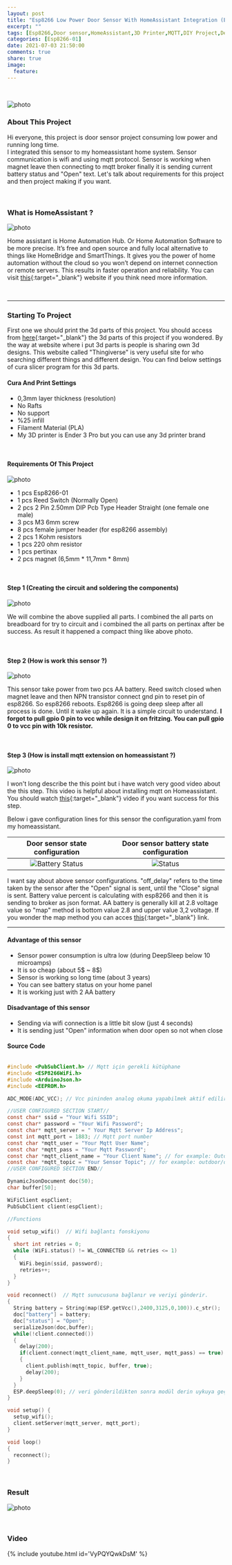 ```yaml
---
layout: post
title: "Esp8266 Low Power Door Sensor With HomeAssistant Integration (EN)"
excerpt: ""
tags: [Esp8266,Door sensor,HomeAssistant,3D Printer,MQTT,DIY Project,Deep Sleep,Transistor]
categories: [Esp8266-01] 
date: 2021-07-03 21:50:00
comments: true
share: true 
image:  
  feature: 
---
```


<br>

![photo](https://drive.google.com/uc?export=view&id=12pLLNftPSHT9aJkCZGEXDJivoaW0hkL8)

### About This Project

Hi everyone, this project is door sensor project consuming low power and running long time. <br>
I integrated this sensor to my homeassistant home system. Sensor communication is wifi and using mqtt protocol. Sensor is working when magnet leave  then connecting to mqtt broker  finally it is sending  current battery status and  "Open" text.
Let's talk about requirements for this project and then project making if you want.  

<br>

### What is HomeAssistant ? 

![photo](https://drive.google.com/uc?export=view&id=14BbUkBHtHntvVoomfbj64dP78iPQQ2n_)

Home assistant is Home Automation Hub. Or Home Automation Software to be more precise. It’s free and open source and fully local alternative to things like HomeBridge and SmartThings. It gives you the power of home automation without the cloud so you won’t depend on internet connection or remote servers. This results in faster operation and reliability. You can visit [this](https://en.wikipedia.org/wiki/Home_Assistant){:target="_blank"} website if you think need more information.

<br>

------------------------------------------------------------------------------------

### Starting To Project

First one we should print the 3d parts of this project. You should access from [here](https://www.thingiverse.com/thing:4899894){:target="_blank"}  the 3d parts of this project if you wondered. By the way at website where i put 3d parts is people is sharing own 3d designs. This website called "Thingiverse" is very useful site for who searching different things and different design. You can find below settings of cura slicer program for this 3d parts. 

#### Cura And Print Settings 

* 0,3mm layer thickness (resolution)
* No Rafts
* No support
* %25 infill
* Filament Material (PLA)
* My 3D printer is Ender 3 Pro but you can use any 3d printer brand 
 
<br>

#### Requirements Of This Project

![photo](https://drive.google.com/uc?export=view&id=13Q2l1tuU9ixBerHXvIdYtLBbRp1cX0dx)

* 1 pcs Esp8266-01
* 1 pcs Reed Switch (Normally Open)
* 2 pcs 2 Pin 2.50mm DIP Pcb Type Header Straight (one female one male)
* 3 pcs M3 6mm screw
* 8 pcs female jumper header (for esp8266 assembly)
* 2 pcs 1 Kohm resistors
* 1 pcs 220 ohm resistor 
* 1 pcs pertinax
* 2 pcs magnet (6,5mm * 11,7mm * 8mm)

<br>

#### Step 1 (Creating the circuit and soldering the components) 

![photo](https://drive.google.com/uc?export=view&id=13wdfkZ2sbM2Q-12x4iJgmFK3kq0KoNYF)

We will combine the above supplied all parts. I combined the all parts on breadboard for try to circuit and i combined the all parts on pertinax after be success. As result it happened a compact thing like  above photo.

<br>

#### Step 2 (How is work this sensor ?)

![photo](https://drive.google.com/uc?export=view&id=1n9hwCUQuWT8c5ZpsxoqSRAOcgD4VrFMe)

This sensor take power from two pcs AA battery. Reed switch closed when magnet leave and then NPN transistor connect gnd pin to reset pin of esp8266. So esp8266 reboots. Esp8266 is going deep sleep after all process is done. Until it wake up again. It is a simple circuit to understand. **I forgot to pull gpio 0 pin to vcc while design it on fritzing. You can pull gpio 0 to vcc pin with 10k resistor.**

<br>

#### Step 3 (How is install mqtt extension on homeassistant ?)

![photo](https://drive.google.com/uc?export=view&id=1tznZQgyxmWzyA9dfksSVu8CUMgj10gy2)

I won't long describe the this point but i have watch very good video about the this step. This video is helpful about installing mqtt on Homeassistant. You should watch [this](https://www.youtube.com/watch?v=dqTn-Gk4Qeo){:target="_blank"} video if you want success for this step.

Below i gave configuration lines for this sensor the configuration.yaml from my homeassistant. 

Door sensor state configuration | Door sensor battery state configuration
:-------------------------:|:-------------------------:
![Battery Status](https://drive.google.com/uc?export=view&id=1lx3viJ77UnNVECp2HlUZLMu7glCfJQgS)  |  ![Status](https://drive.google.com/uc?export=view&id=1ktZwaCo9NGzRPtDDHHgpxqqH7WiX8JiU)

I want say about above sensor configurations. "off_delay" refers to the time taken by the sensor after the "Open" signal is sent, until the "Close" signal is sent. Battery value percent is calculating with esp8266 and then it is sending  to broker as json format. AA battery is generally kill at 2.8 voltage value so "map" method  is  bottom value 2.8 and upper value 3,2 voltage. If you wonder the map method you can acces [this](https://www.arduino.cc/reference/en/language/functions/math/map/){:target="_blank"} link.

--------------------------------------------------------------------------------------------------------

#### Advantage of this sensor

* Sensor power consumption is ultra low (during DeepSleep below 10 microamps)
* It is so cheap (about 5$ ~ 8$)
* Sensor is working so long time (about 3 years)
* You can see battery status on your home panel 
* It is working just with 2 AA battery 

#### Disadvantage of this sensor

* Sending via wifi connection is a little bit slow (just 4 seconds)
* It is sending just "Open" information when door open so not when close 

#### Source Code

```c

#include <PubSubClient.h> // Mqtt için gerekli kütüphane
#include <ESP8266WiFi.h>
#include <ArduinoJson.h>
#include <EEPROM.h>

ADC_MODE(ADC_VCC); // Vcc pininden analog okuma yapabilmek aktif edilir.

//USER CONFIGURED SECTION START//
const char* ssid = "Your Wifi SSID"; 
const char* password = "Your Wifi Password";
const char* mqtt_server = " Your Mqtt Server Ip Address";
const int mqtt_port = 1883; // Mqtt port number
const char *mqtt_user = "Your Mqtt User Name";
const char *mqtt_pass = "Your Mqtt Password";
const char *mqtt_client_name = "Your Client Name"; // for example: Outdoor Door Sensor
const char *mqtt_topic = "Your Sensor Topic"; // for example: outdoor/door_sensor
//USER CONFIGURED SECTION END//

DynamicJsonDocument doc(50);  
char buffer[50];

WiFiClient espClient;
PubSubClient client(espClient); 

//Functions

void setup_wifi()  // Wifi bağlantı fonskiyonu
{
  short int retries = 0;
  while (WiFi.status() != WL_CONNECTED && retries <= 1) 
  {
    WiFi.begin(ssid, password);
    retries++;
  }
}

void reconnect()  // Mqtt sunucusuna bağlanır ve veriyi gönderir.
{
  String battery = String(map(ESP.getVcc(),2400,3125,0,100)).c_str();
  doc["battery"] = battery;
  doc["status"] = "Open";
  serializeJson(doc,buffer);
  while(!client.connected())
  {
    delay(200);
    if(client.connect(mqtt_client_name, mqtt_user, mqtt_pass) == true)
    {
      client.publish(mqtt_topic, buffer, true);
      delay(200);
    }
  }
  ESP.deepSleep(0); // veri gönderildikten sonra modül derin uykuya geçer.
}  

void setup() {
  setup_wifi();
  client.setServer(mqtt_server, mqtt_port);
}

void loop() 
{
  reconnect();
}


```
<br>

### Result 

![photo](https://drive.google.com/uc?export=view&id=14TEsbQuAkt920GQOSgotyLrLcfacSDn9)

<br>

### Video 

{% include youtube.html id='VyPQYQwkDsM' %}
